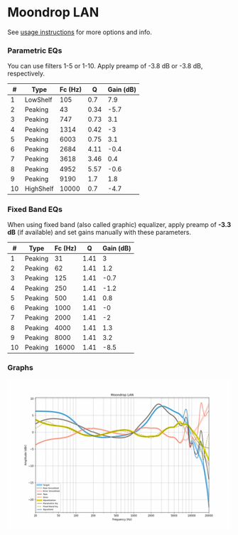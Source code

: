 # Moondrop LAN
See [usage instructions](https://github.com/jaakkopasanen/AutoEq#usage) for more options and info.

### Parametric EQs
You can use filters 1-5 or 1-10. Apply preamp of -3.8 dB or -3.8 dB, respectively.

|   # | Type      |   Fc (Hz) |    Q |   Gain (dB) |
|-----|-----------|-----------|------|-------------|
|   1 | LowShelf  |       105 | 0.7  |         7.9 |
|   2 | Peaking   |        43 | 0.34 |        -5.7 |
|   3 | Peaking   |       747 | 0.73 |         3.1 |
|   4 | Peaking   |      1314 | 0.42 |        -3   |
|   5 | Peaking   |      6003 | 0.75 |         3.1 |
|   6 | Peaking   |      2684 | 4.11 |        -0.4 |
|   7 | Peaking   |      3618 | 3.46 |         0.4 |
|   8 | Peaking   |      4952 | 5.57 |        -0.6 |
|   9 | Peaking   |      9190 | 1.7  |         1.8 |
|  10 | HighShelf |     10000 | 0.7  |        -4.7 |

### Fixed Band EQs
When using fixed band (also called graphic) equalizer, apply preamp of **-3.3 dB** (if available) and set gains manually with these parameters.

|   # | Type    |   Fc (Hz) |    Q |   Gain (dB) |
|-----|---------|-----------|------|-------------|
|   1 | Peaking |        31 | 1.41 |         3   |
|   2 | Peaking |        62 | 1.41 |         1.2 |
|   3 | Peaking |       125 | 1.41 |        -0.7 |
|   4 | Peaking |       250 | 1.41 |        -1.2 |
|   5 | Peaking |       500 | 1.41 |         0.8 |
|   6 | Peaking |      1000 | 1.41 |        -0   |
|   7 | Peaking |      2000 | 1.41 |        -2   |
|   8 | Peaking |      4000 | 1.41 |         1.3 |
|   9 | Peaking |      8000 | 1.41 |         3.2 |
|  10 | Peaking |     16000 | 1.41 |        -8.5 |

### Graphs
![](./Moondrop%20LAN.png)
